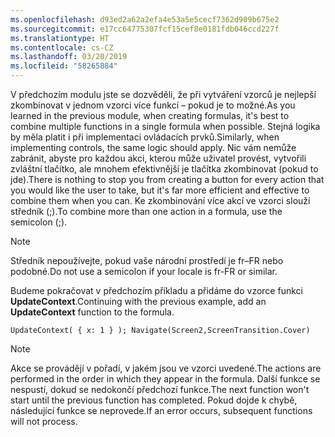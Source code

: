 ```yaml
---
ms.openlocfilehash: d93ed2a62a2efa4e53a5e5cecf7362d909b675e2
ms.sourcegitcommit: e17cc64775307fcf15cef8e0181fdb046ccd227f
ms.translationtype: HT
ms.contentlocale: cs-CZ
ms.lasthandoff: 03/20/2019
ms.locfileid: "58265884"
---
```

<span data-ttu-id="d35f1-101">V předchozím modulu jste se dozvěděli, že při vytváření vzorců je nejlepší zkombinovat v jednom vzorci více funkcí – pokud je to možné.</span><span class="sxs-lookup"><span data-stu-id="d35f1-101">As you learned in the previous module, when creating formulas, it's best to combine multiple functions in a single formula when possible.</span></span> <span data-ttu-id="d35f1-102">Stejná logika by měla platit i při implementaci ovládacích prvků.</span><span class="sxs-lookup"><span data-stu-id="d35f1-102">Similarly, when implementing controls, the same logic should apply.</span></span> <span data-ttu-id="d35f1-103">Nic vám nemůže zabránit, abyste pro každou akci, kterou může uživatel provést, vytvořili zvláštní tlačítko, ale mnohem efektivnější je tlačítka zkombinovat (pokud to jde).</span><span class="sxs-lookup"><span data-stu-id="d35f1-103">There is nothing to stop you from creating a button for every action that you would like the user to take, but it's far more efficient and effective to combine them when you can.</span></span> <span data-ttu-id="d35f1-104">Ke zkombinování více akcí ve vzorci slouží středník (;).</span><span class="sxs-lookup"><span data-stu-id="d35f1-104">To combine more than one action in a formula, use the semicolon (;).</span></span> 
> [!NOTE]
> <span data-ttu-id="d35f1-105">Středník nepoužívejte, pokud vaše národní prostředí je fr–FR nebo podobné.</span><span class="sxs-lookup"><span data-stu-id="d35f1-105">Do not use a semicolon if your locale is fr-FR or similar.</span></span> 

<span data-ttu-id="d35f1-106">Budeme pokračovat v předchozím příkladu a přidáme do vzorce funkci **UpdateContext**.</span><span class="sxs-lookup"><span data-stu-id="d35f1-106">Continuing with the previous example, add an **UpdateContext** function to the formula.</span></span>

```
UpdateContext( { x: 1 } ); Navigate(Screen2,ScreenTransition.Cover)
```

> [!NOTE]
> <span data-ttu-id="d35f1-107">Akce se provádějí v pořadí, v jakém jsou ve vzorci uvedené.</span><span class="sxs-lookup"><span data-stu-id="d35f1-107">The actions are performed in the order in which they appear in the formula.</span></span> <span data-ttu-id="d35f1-108">Další funkce se nespustí, dokud se nedokončí předchozí funkce.</span><span class="sxs-lookup"><span data-stu-id="d35f1-108">The next function won't start until the previous function has completed.</span></span> <span data-ttu-id="d35f1-109">Pokud dojde k chybě, následující funkce se neprovede.</span><span class="sxs-lookup"><span data-stu-id="d35f1-109">If an error occurs, subsequent functions will not process.</span></span> 
